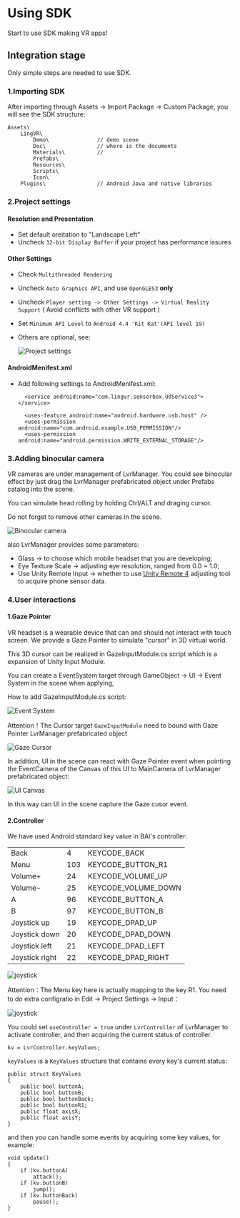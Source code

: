 # Using SDK
Start to use SDK making VR apps!

## Integration stage

Only simple steps are needed to use SDK.

### 1.Importing SDK

After importing through Assets -> Import Package -> Custom Package, you will see the SDK structure:

	Assets\
		LingVR\
			Demo\				// demo scene
			Doc\				// where is the documents
			Materials\		    //
			Prefabs\				
			Resources\				
			Scripts\				
			Icon\					
		Plugins\				// Android Java and native libraries	

### 2.Project settings

#### Resolution and Presentation

* Set default oreitation to "Landscape Left"
* Uncheck `32-bit Display Buffer` if your project has performance issures

#### Other Settings

* Check `Multithreaded Rendering`
* Uncheck `Auto Graphics API`, and use `OpenGLES3` **only**
* Uncheck `Player setting -> Other Settings -> Virtual Reality Support` ( Avoid conflicts with other VR support )
* Set `Minimum API Level` to `Android 4.4 'Kit Kat'(API level 19)`
* Others are optional, see:

    ![Project settings](images/settings.png)

#### AndroidMenifest.xml

* Add following settings to AndroidMenifest.xml:

        <service android:name="com.lingvr.sensorbox.UdService3"></service>
    
        <uses-feature android:name="android.hardware.usb.host" />
    	<uses-permission android:name="com.android.example.USB_PERMISSION"/>
    	<uses-permission android:name="android.permission.WRITE_EXTERNAL_STORAGE"/>

### 3.Adding binocular camera

VR cameras are under management of LvrManager. You could see binocular effect by just drag the LvrManager prefabricated object under Prefabs catalog into the scene. 

You can simulate head rolling by holding Ctrl/ALT and draging cursor.

Do not forget to remove other cameras in the scene.

![Binocular camera](images/stereo.png)

also LvrManager provides some parameters:

* Glass -> to choose which mobile headset that you are developing;
* Eye Texture Scale -> adjusting eye resolution, ranged from 0.0 ~ 1.0;
* Use Unity Remote Input -> whether to use [Unity Remote 4](http://docs.unity3d.com/Manual/UnityRemote4.html) adjusting tool to acquire phone sensor data.

### 4.User interactions

#### 1.Gaze Pointer

VR headset is a wearable device that can and should not interact with touch screen. We provide a Gaze Pointer to simulate "cursor" in 3D virtual world.

This 3D cursor can be realized in GazeInputModule.cs script which is a expansion of Unity Input Module.

You can create a EventSystem target through GameObject -> UI -> Event System in the scene when applying,

How to add GazeImputModule.cs script:

![Event System](images/eventsystem.png)

Attention！The Cursor target `GazeInputModule` need to bound with Gaze Pointer LvrManager prefabricated object

![Gaze Cursor](images/gazecursor.png)

In addition, UI in the scene can react with Gaze Pointer event when pointing the EventCamera of the Canvas of this UI to MainCamera of LvrManager prefabricated object:

![UI Canvas](images/uicanvas.png)

In this way can UI in the scene capture the Gaze cusor event.

#### 2.Controller

We have used Android standard key value in BAI's controller:

|                |     |                      |
|----------------|-----|----------------------|
|      Back      | 4   | KEYCODE_BACK         |
|      Menu      | 103 | KEYCODE_BUTTON_R1    |
|    Volume+     | 24  | KEYCODE_VOLUME_UP    |
|    Volume-     | 25  | KEYCODE_VOLUME_DOWN  |
|       A        | 96  | KEYCODE_BUTTON_A     |
|       B        | 97  | KEYCODE_BUTTON_B     |
| Joystick up    | 19  | KEYCODE_DPAD_UP      |
| Joystick down  | 20  | KEYCODE_DPAD_DOWN    |
| Joystick left  | 21  | KEYCODE_DPAD_LEFT    |
| Joystick right | 22  | KEYCODE_DPAD_RIGHT   |


![joystick](images/joystick.png)

Attention：The Menu key here is actually mapping to the key R1. You need to do extra configratio in Edit -> Project Settings -> Input：

![joystick](images/r1button.png)

You could set `useController = true` under `LvrController` of LvrManager to activate controller, and then acquiring the current status of controller.

	kv = LvrController.keyValues;
	
`keyValues` is a `KeyValues` structure that contains every key's current status:

	public struct KeyValues
	{
		public bool buttonA;
		public bool buttonB;
		public bool buttonBack;
		public bool buttonR1;
		public float axisX;
		public float axisY;
	}
		
and then you can handle some events by acquiring some key values, for example:

	void Update()
	{
		if (kv.buttonA)
			attack();
		if (kv.buttonB)
			jump();
		if (kv.buttonBack)
			pause();
	}